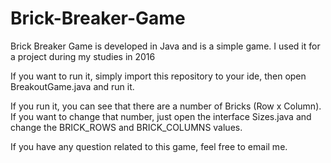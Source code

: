 # Brick-Breaker-Game
Brick Breaker Game is developed in Java and is a simple game. I used it for a project during my studies in 2016

If you want to run it, simply import this repository to your ide, then open BreakoutGame.java and run it.

If you run it, you can see that there are a number of Bricks (Row x Column). If you want to change that number,
just open the interface Sizes.java and change the BRICK_ROWS and BRICK_COLUMNS values.

If you have any question related to this game, feel free to email me.
